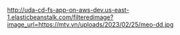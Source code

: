 http://uda-cd-fs-app-on-aws-dev.us-east-1.elasticbeanstalk.com/filteredimage?image_url=https://mtv.vn/uploads/2023/02/25/meo-dd.jpg